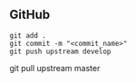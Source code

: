 ## GitHub

```
git add .
git commit -m "<commit_name>"
git push upstream develop
```

git pull upstream master